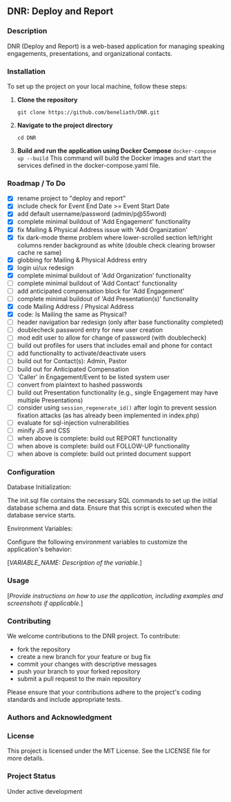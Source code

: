 ## DNR: Deploy and Report

### Description

DNR (Deploy and Report) is a web-based application for managing speaking engagements, presentations, and organizational contacts.

### Installation

To set up the project on your local machine, follow these steps:

1. **Clone the repository**

   ```
   git clone https://github.com/beneliath/DNR.git
   ```

2. **Navigate to the project directory**
   ```
   cd DNR
   ```
3. **Build and run the application using Docker Compose**
   `docker-compose up --build`
   This command will build the Docker images and start the services defined in the docker-compose.yaml file.

### Roadmap / To Do

- [x] rename project to "deploy and report"
- [x] include check for Event End Date >= Event Start Date
- [x] add default username/password (admin/p@55word)
- [x] complete minimal buildout of 'Add Engagement' functionality
- [x] fix Mailing & Physical Address issue with 'Add Organization'
- [x] fix dark-mode theme problem where lower-scrolled section left/right columns render background as white (double check clearing browser cache re same)
- [x] globbing for Mailing & Physical Address entry
- [x] login ui/ux redesign
- [x] complete minimal buildout of 'Add Organization' functionality
- [ ] complete minimal buildout of 'Add Contact' functionality
- [ ] add anticipated compensation block for 'Add Engagement'
- [ ] complete minimal buildout of 'Add Presentation(s)' functionality
- [x] code Mailing Address / Physical Address
- [x] code: Is Mailing the same as Physical?
- [ ] header navigation bar redesign (only after base functionality completed)
- [ ] doublecheck password entry for new user creation
- [ ] mod edit user to allow for change of password (with doublecheck)
- [ ] build out profiles for users that includes email and phone for contact
- [ ] add functionality to activate/deactivate users
- [ ] build out for Contact(s): Admin, Pastor
- [ ] build out for Anticipated Compensation
- [ ] 'Caller' in Engagement/Event to be listed system user
- [ ] convert from plaintext to hashed passwords
- [ ] build out Presentation functionality (e.g., single Engagement may have multiple Presentations)
- [ ] consider using `session_regenerate_id()` after login to prevent session fixation attacks (as has already been implemented in index.php)
- [ ] evaluate for sql-injection vulnerabilities
- [ ] minify JS and CSS
- [ ] when above is complete: build out REPORT functionality
- [ ] when above is complete: build out FOLLOW-UP functionality
- [ ] when above is complete: build out printed document support

### Configuration

Database Initialization:

The init.sql file contains the necessary SQL commands to set up the initial database schema and data. Ensure that this script is executed when the database service starts.

Environment Variables:

Configure the following environment variables to customize the application's behavior:

[*VARIABLE_NAME: Description of the variable.*]

### Usage

[*Provide instructions on how to use the application, including examples and screenshots if applicable.*]

### Contributing

We welcome contributions to the DNR project. To contribute:

- fork the repository
- create a new branch for your feature or bug fix
- commit your changes with descriptive messages
- push your branch to your forked repository
- submit a pull request to the main repository

Please ensure that your contributions adhere to the project's coding standards and include appropriate tests.

### Authors and Acknowledgment

### License

This project is licensed under the MIT License. See the LICENSE file for more details.

### Project Status

Under active development
